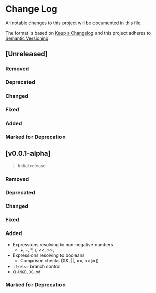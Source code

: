 # Change Log

All notable changes to this project will be documented in this file.

The format is based on [Keep a Changelog](http://keepachangelog.com/)
and this project adheres to [Semantic Versioning](http://semver.org/).

## [Unreleased]

### Removed

### Deprecated

### Changed

### Fixed

### Added

### Marked for Deprecation

## [v0.0.1-alpha]

> Initial release

### Removed

### Deprecated

### Changed

### Fixed

### Added

- Expressions resolving to non-negative numbers
  - +, -, *, /, <<, >>,  
- Expressions resolving to booleans
  - Comprison checks (&&, ||, ==, <>[=])
- `if/else` branch control
- `CHANGELOG.md`

### Marked for Deprecation

